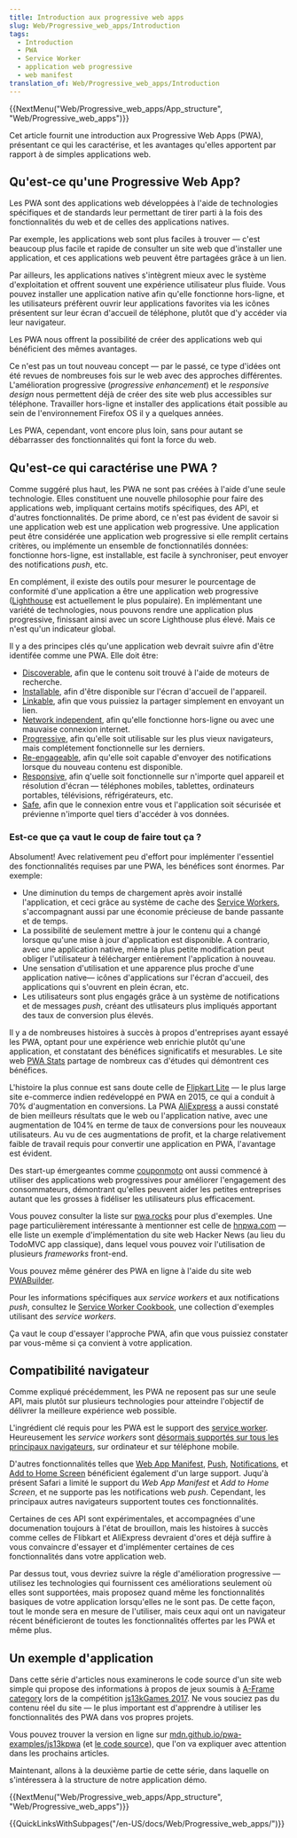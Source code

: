```yaml
---
title: Introduction aux progressive web apps
slug: Web/Progressive_web_apps/Introduction
tags:
  - Introduction
  - PWA
  - Service Worker
  - application web progressive
  - web manifest
translation_of: Web/Progressive_web_apps/Introduction
---
```

{{NextMenu("Web/Progressive_web_apps/App_structure", "Web/Progressive_web_apps")}}

Cet article fournit une introduction aux Progressive Web Apps (PWA), présentant ce qui les caractérise, et les avantages qu'elles apportent par rapport à de simples applications web.

## Qu'est-ce qu'une Progressive Web App?

Les PWA sont des applications web développées à l'aide de technologies spécifiques et de standards leur permettant de tirer parti à la fois des fonctionnalités du web et de celles des applications natives.

Par exemple, les applications web sont plus faciles à trouver — c'est beaucoup plus facile et rapide de consulter un site web que d'installer une application, et ces applications web peuvent être partagées grâce à un lien.

Par ailleurs, les applications natives s'intègrent mieux avec le système d'exploitation et offrent souvent une expérience utilisateur plus fluide. Vous pouvez installer une application native afin qu'elle fonctionne hors-ligne, et les utilisateurs préfèrent ouvrir leur applications favorites via les icônes présentent sur leur écran d'accueil de téléphone, plutôt que d'y accéder via leur navigateur.

Les PWA nous offrent la possibilité de créer des applications web qui bénéficient des mêmes avantages.

Ce n'est pas un tout nouveau concept — par le passé, ce type d'idées ont été revues de nombreuses fois sur le web avec des approches différentes. L'amélioration progressive (_progressive enhancement_) et le _responsive design_ nous permettent déjà de créer des site web plus accessibles sur téléphone. Travailler hors-ligne et installer des applications était possible au sein de l'environnement Firefox OS il y a quelques années.

Les PWA, cependant, vont encore plus loin, sans pour autant se débarrasser des fonctionnalités qui font la force du web.

## Qu'est-ce qui caractérise une PWA ?

Comme suggéré plus haut, les PWA ne sont pas créées à l'aide d'une seule technologie. Elles constituent une nouvelle philosophie pour faire des applications web, impliquant certains motifs spécifiques, des API, et d'autres fonctionnalités. De prime abord, ce n'est pas évident de savoir si une application web est une application web progressive. Une application peut être considérée une application web progressive si elle remplit certains critères, ou implémente un ensemble de fonctionnatilés données: fonctionne hors-ligne, est installable, est facile à synchroniser, peut envoyer des notifications _push_, etc.

En complément, il existe des outils pour mesurer le pourcentage de conformité d'une application a être une application web progressive ([Lighthouse](https://developers.google.com/web/tools/lighthouse/) est actuellement le plus populaire). En implémentant une variété de technologies, nous pouvons rendre une application plus progressive, finissant ainsi avec un score Lighthouse plus élevé. Mais ce n'est qu'un indicateur global.

Il y a des principes clés qu'une application web devrait suivre afin d'être identifée comme une PWA. Elle doit être:

- [Discoverable](/fr/docs/Web/Progressive_web_apps/Advantages#Discoverable), afin que le contenu soit trouvé à l'aide de moteurs de recherche.
- [Installable](/fr/docs/Web/Progressive_web_apps/Advantages#Installable), afin d'être disponible sur l'écran d'accueil de l'appareil.
- [Linkable](/fr/docs/Web/Progressive_web_apps/Advantages#Linkable), afin que vous puissiez la partager simplement en envoyant un lien.
- [Network independent](/fr/docs/Web/Progressive_web_apps/Advantages#Network_independent), afin qu'elle fonctionne hors-ligne ou avec une mauvaise connexion internet.
- [Progressive](/fr/docs/Web/Progressive_web_apps/Advantages#Progressive), afin qu'elle soit utilisable sur les plus vieux navigateurs, mais complétement fonctionnelle sur les derniers.
- [Re-engageable](/fr/docs/Web/Progressive_web_apps/Advantages#Re-engageable), afin qu'elle soit capable d'envoyer des notifications lorsque du nouveau contenu est disponible.
- [Responsive](/fr/docs/web/Progressive_web_apps/Advantages#Responsive), afin q'uelle soit fonctionnelle sur n'importe quel appareil et résolution d'écran — téléphones mobiles, tablettes, ordinateurs portables, télévisions, réfrigérateurs, etc.
- [Safe](/fr/docs/web/Progressive_web_apps/Advantages#Safe), afin que le connexion entre vous et l'application soit sécurisée et prévienne n'importe quel tiers d'accéder à vos données.

### Est-ce que ça vaut le coup de faire tout ça ?

Absolument! Avec relativement peu d'effort pour implémenter l'essentiel des fonctionnalités requises par une PWA, les bénéfices sont énormes. Par exemple:

- Une diminution du temps de chargement après avoir installé l'application, et ceci grâce au système de cache des [Service Workers](/fr/docs/Web/API/Service_Worker_API), s'accompagnant aussi par une économie précieuse de bande passante et de temps.
- La possibilité de seulement mettre à jour le contenu qui a changé lorsque qu'une mise à jour d'application est disponible. A contrario, avec une  application native, même la plus petite modification peut obliger l'utilisateur à télécharger entièrement l'application à nouveau.
- Une sensation d'utilisation et une apparence plus proche d'une application native— icônes d'applications sur l'écran d'accueil, des applications qui s'ouvrent en plein écran, etc.
- Les utilisateurs sont plus engagés grâce à un système de notifications et de messages _push_, créant des utlisateurs plus impliqués apportant des taux de conversion plus élevés.

Il y a de nombreuses histoires à succès à propos d'entreprises ayant essayé les PWA, optant pour une expérience web enrichie plutôt qu'une application, et constatant des bénéfices significatifs et mesurables. Le site web [PWA Stats](https://www.pwastats.com/) partage de nombreux cas d'études qui démontrent ces bénéfices.

L'histoire la plus connue est sans doute celle de [Flipkart Lite](https://stories.flipkart.com/introducing-flipkart-lite/) — le plus large site e-commerce indien redéveloppé en PWA en 2015, ce qui a conduit à 70% d'augmentation en conversions. La PWA [AliExpress](https://m.aliexpress.com/) a aussi constaté de bien meilleurs résultats que le web ou l'application native, avec une augmentation de 104% en terme de taux de conversions pour les nouveaux utilisateurs. Au vu de ces augmentations de profit, et la charge relativement faible de travail requis pour convertir une application en PWA, l'avantage est évident.

Des start-up émergeantes comme [couponmoto](https://www.couponmoto.com/) ont aussi commencé à utiliser des applications web progressives pour améliorer l'engagement des consommateurs, démontrant qu'elles peuvent aider les petites entreprises autant que les grosses à fidéliser les utilisateurs plus efficacement.

Vous pouvez consulter la liste sur [pwa.rocks](https://pwa.rocks/) pour plus d'exemples. Une page particulièrement intéressante à mentionner est celle de [hnpwa.com](https://hnpwa.com/) — elle liste un exemple d'implémentation du site web Hacker News (au lieu du TodoMVC app classique), dans lequel vous pouvez voir l'utilisation de plusieurs _frameworks_ front-end.

Vous pouvez même générer des PWA en ligne à l'aide du site web [PWABuilder](https://www.pwabuilder.com/).

Pour les informations spécifiques aux _service workers_ et aux notifications _push_, consultez le [Service Worker Cookbook](https://serviceworke.rs/), une collection d'exemples utilisant des _service workers_.

Ça vaut le coup d'essayer l'approche PWA, afin que vous puissiez constater par vous-même si ça convient à votre application.

## Compatibilité navigateur

Comme expliqué précédemment, les PWA ne reposent pas sur une seule API, mais plutôt sur plusieurs technologies pour atteindre l'objectif de délivrer la meilleure expérience web possible.

L'ingrédient clé requis pour les PWA est le support des [service worker](/fr/docs/Web/API/Service_Worker_API). Heureusement les _service workers_ sont [désormais supportés sur tous les principaux navigateurs](https://jakearchibald.github.io/isserviceworkerready/), sur ordinateur et sur téléphone mobile.

D'autres fonctionnalités telles que [Web App Manifest](/fr/docs/Web/Manifest), [Push](/fr/docs/Web/API/Push_API), [Notifications](/fr/docs/Web/API/Notifications_API), et [Add to Home Screen](/fr/docs/Web/Progressive_web_apps/Add_to_home_screen) bénéficient également d'un large support. Juqu'à présent Safari a limité le support du _Web App Manifest_ et _Add to Home Screen_, et ne supporte pas les notifications web _push_. Cependant, les principaux autres navigateurs supportent toutes ces fonctionnalités.

Certaines de ces API sont expérimentales, et accompagnées d'une documenation toujours à l'état de brouillon, mais les histoires à succès comme celles de Flibkart et AliExpress devraient d'ores et déjà suffire à vous convaincre d'essayer et d'implémenter certaines de ces fonctionnalités dans votre application web.

Par dessus tout, vous devriez suivre la régle d'amélioration progressive — utilisez les technologies qui fournissent ces améliorations seulement où elles sont supportées, mais proposez quand même les fonctionnalités basiques de votre application lorsqu'elles ne le sont pas. De cette façon, tout le monde sera en mesure de l'utiliser, mais ceux aqui ont un navigateur récent bénéficieront de toutes les fonctionnalités offertes par les PWA et même plus.

## Un exemple d'application

Dans cette série d'articles nous examinerons le code source d'un site web simple qui propose des informations à propos de jeux soumis à [A-Frame category](http://js13kgames.com/aframe) lors de la compétition [js13kGames 2017](http://2017.js13kgames.com/). Ne vous souciez pas du contenu réel du site — le plus important est d'apprendre à utiliser les fonctionnalités des PWA dans vos propres projets.

Vous pouvez trouver la version en ligne sur [mdn.github.io/pwa-examples/js13kpwa](https://mdn.github.io/pwa-examples/js13kpwa/) (et [le code source](https://github.com/mdn/pwa-examples/tree/master/js13kpwa)), que l'on va expliquer avec attention dans les prochains articles.

Maintenant, allons à la deuxième partie de cette série, dans laquelle on s'intéressera à la structure de notre application démo.

{{NextMenu("Web/Progressive_web_apps/App_structure", "Web/Progressive_web_apps")}}

{{QuickLinksWithSubpages("/en-US/docs/Web/Progressive_web_apps/")}}
